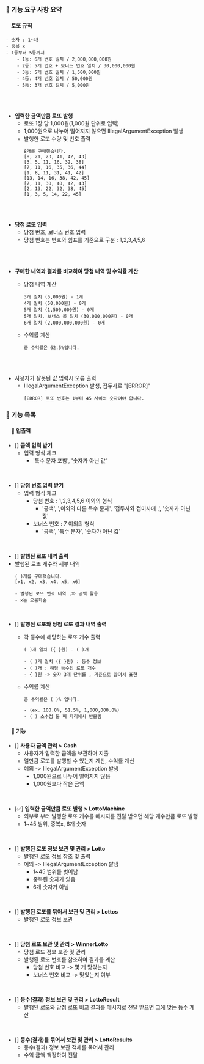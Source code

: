 ### 📝 기능 요구 사항 요약

#### &emsp;로또 규칙
~~~
- 숫자 : 1~45
- 중복 x
- 1등부터 5등까지
    - 1등: 6개 번호 일치 / 2,000,000,000원
    - 2등: 5개 번호 + 보너스 번호 일치 / 30,000,000원
    - 3등: 5개 번호 일치 / 1,500,000원
    - 4등: 4개 번호 일치 / 50,000원
    - 5등: 3개 번호 일치 / 5,000원
~~~

<br>
<br>

- <b>입력한 금액만큼 로또 발행</b>
    - 로또 1장 당 1,000원(1,000원 단위로 입력)
    - 1,000원으로 나누어 떨어지지 않으면 IllegalArgumentException 발생
    - 발행한 로또 수량 및 번호 출력
      ~~~
      8개를 구매했습니다.
      [8, 21, 23, 41, 42, 43]
      [3, 5, 11, 16, 32, 38]
      [7, 11, 16, 35, 36, 44]
      [1, 8, 11, 31, 41, 42]
      [13, 14, 16, 38, 42, 45]
      [7, 11, 30, 40, 42, 43]
      [2, 13, 22, 32, 38, 45]
      [1, 3, 5, 14, 22, 45]
      ~~~

<br>
<br>

- <b>당첨 로또 입력</b>
    - 당첨 번호, 보너스 번호 입력
    - 당첨 번호는 번호와 쉼표를 기준으로 구분 : 1,2,3,4,5,6

<br>
<br>

- <b>구매한 내역과 결과를 비교하여 당첨 내역 및 수익률 계산</b>
    - 당첨 내역 계산
      ~~~
      3개 일치 (5,000원) - 1개
      4개 일치 (50,000원) - 0개
      5개 일치 (1,500,000원) - 0개
      5개 일치, 보너스 볼 일치 (30,000,000원) - 0개
      6개 일치 (2,000,000,000원) - 0개
      ~~~

    - 수익률 계산
      ~~~
      총 수익률은 62.5%입니다.
      ~~~

<br>
<br>

- 사용자가 잘못된 값 입력시 오류 출력
    - IllegalArgumentException 발생, 접두사로 "[ERROR]"
      ~~~
      [ERROR] 로또 번호는 1부터 45 사이의 숫자여야 합니다.
      ~~~


### 📝 기능 목록

#### &emsp;📌 입출력

- [] <b> 금액 입력 받기 </b>
    - 입력 형식 체크
        - '특수 문자 포함', '숫자가 아닌 값'

<br>

- [] <b> 당첨 번호 입력 받기 </b>
    - 입력 형식 체크
        - 당첨 번호 : 1,2,3,4,5,6 이외의 형식
            - '공백', ',이외의 다른 특수 문자', '접두사와 접미사에 ,', '숫자가 아닌 값'
        - 보너스 번호 : 7 이외의 형식
            - '공백', '특수 문자', '숫자가 아닌 값'

<br>

- [] <b> 발행된 로또 내역 출력 </b>
- 발행된 로또 개수와 세부 내역
  ~~~
  ( )개를 구매했습니다.
  [x1, x2, x3, x4, x5, x6] 
  
  - 발행된 로또 번호 내역 ,와 공백 활용
  - x는 오름차순
  ~~~

<br>

- [] <b>발행된 로또와 당첨 로또 결과 내역 출력 </b>
    - 각 등수에 해당하는 로또 개수 출력
      ~~~
      ( )개 일치 ({ }원) - ( )개
     
      - ( )개 일치 ({ }원) : 등수 정보
      - ( )개 : 해당 등수인 로또 개수
      - { }원 -> 숫자 3개 단위를 , 기준으로 끊어서 표현
      ~~~

    - 수익률 계산
      ~~~
      총 수익률은 ( )% 입니다.
    
      - (ex. 100.0%, 51.5%, 1,000,000.0%)
      - ( ) 소수점 둘 째 자리에서 반올림 
      ~~~


#### &emsp;📌 기능

- [] <b> 사용자 금액 관리 > Cash </b>
    - 사용자가 입력한 금액을 보관하며 지출
    - 얼만큼 로또를 발행할 수 있는지 계산, 수익률 계산
    - 예외 -> IllegalArgumentException 발생
        - 1,000원으로 나누어 떨어지지 않음
        - 1,000원보다 작은 금액

<br>

- [✅] <b> 입력한 금액만큼 로또 발행 > LottoMachine </b>
    - 외부로 부터 발행할 로또 개수를 메시지를 전달 받으면 해당 개수만큼 로또 발행
    - 1~45 범위, 중복x, 6개 숫자

<br>

- [] <b> 발행된 로또 정보 보관 및 관리 > Lotto </b>
    - 발행된 로또 정보 참조 및 출력
    - 예외 -> IllegalArgumentException 발생
        - 1~45 범위를 벗어남
        - 중복된 숫자가 있음
        - 6개 숫자가 아님

<br>

- [] <b> 발행된 로또를 묶어서 보관 및 관리 > Lottos </b>
    - 발행된 로또 정보 보관

<br>

- [] <b> 당첨 로또 보관 및 관리 > WinnerLotto </b>
    - 당첨 로또 정보 보관 및 관리
    - 발행된 로또 번호를 참조하여 결과를 계산
        - 당첨 번호 비교 -> 몇 개 맞았는지
        - 보너스 번호 비교 -> 맞았는지 여부

<br>

- [] <b> 등수(결과) 정보 보관 및 관리 > LottoResult </b>
    - 발행된 로또와 당첨 로또 비교 결과를 메시지로 전달 받으면 그에 맞는 등수 계산

<br>

- [] <b> 등수(결과)를 묶어서 보관 및 관리 > LottoResults </b>
    - 등수(결과) 정보 보관 객체를 묶어서 관리
    - 수익 금액 책정하여 전달